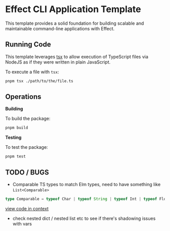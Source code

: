 # Effect CLI Application Template

This template provides a solid foundation for building scalable and maintainable command-line applications with Effect. 

## Running Code

This template leverages [tsx](https://tsx.is) to allow execution of TypeScript files via NodeJS as if they were written in plain JavaScript.

To execute a file with `tsx`:

```sh
pnpm tsx ./path/to/the/file.ts
```

## Operations

**Building**

To build the package:

```sh
pnpm build
```

**Testing**

To test the package:

```sh
pnpm test
```

## TODO / BUGS

- Comparable TS types to match Elm types, need to have something like `List<Comparable>`

```typescript
type Comparable = typeof Char | typeof String | typeof Int | typeof Float;
```

[view code in context](https://github.com/aaaaargZombies/effect-schema-to-elm/blob/fced363fcc5cca3087accdd7f616a574710adff9/src/Data.ts#L5-L7)

- check nested dict / nested list etc to see if there's shadowing issues with vars
